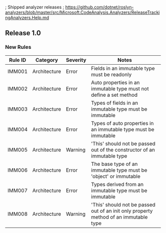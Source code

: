 ﻿; Shipped analyzer releases
; https://github.com/dotnet/roslyn-analyzers/blob/master/src/Microsoft.CodeAnalysis.Analyzers/ReleaseTrackingAnalyzers.Help.md

## Release 1.0

### New Rules

Rule ID | Category | Severity | Notes
--------|----------|----------|--------------------
IMM001  |  Architecture  |  Error   | Fields in an immutable type must be readonly
IMM002  |  Architecture  |  Error   | Auto properties in an immutable type must not define a set method
IMM003  |  Architecture  |  Error   | Types of fields in an immutable type must be immutable
IMM004  |  Architecture  |  Error   | Types of auto properties in an immutable type must be immutable
IMM005  |  Architecture  |  Warning | 'This' should not be passed out of the constructor of an immutable type
IMM006  |  Architecture  |  Error   | The base type of an immutable type must be 'object' or immutable
IMM007  |  Architecture  |  Error   | Types derived from an immutable type must be immutable
IMM008  |  Architecture  |  Warning | 'This' should not be passed out of an init only property method of an immutable type

